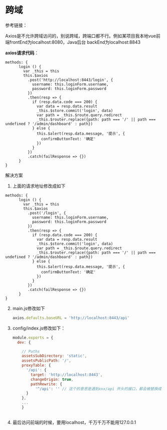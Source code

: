 # 跨域

参考链接：

[解决Axios跨域问题（Axios跨域问题解决方案）]: https://blog.csdn.net/moshowgame/article/details/107285660

Axios是不允许跨域访问的，别说跨域，跨端口都不行。例如某项目我本地vue前端frontEnd为localhost:8080，Java后台 backEnd为localhost:8843

**axios请求代码**：

```vue
methods: {
      login () {
        var _this = this
        this.$axios
          .post('http://localhost:8443/login', {
            username: this.loginForm.username,
            password: this.loginForm.password
          })
          .then(resp => {
            if (resp.data.code === 200) {
              var data = resp.data.result
              _this.$store.commit('login', data)
              var path = _this.$route.query.redirect
              _this.$router.replace({path: path === '/' || path === undefined ? '/admin/dashboard' : path})
            } else {
              this.$alert(resp.data.message, '提示', {
                confirmButtonText: '确定'
              })
            }
          })
          .catch(failResponse => {})
      }
}
```

解决方案

1. 上面的请求地址修改成如下

```
methods: {
      login () {
        var _this = this
        this.$axios
          .post('/login', {
            username: this.loginForm.username,
            password: this.loginForm.password
          })
          .then(resp => {
            if (resp.data.code === 200) {
              var data = resp.data.result
              _this.$store.commit('login', data)
              var path = _this.$route.query.redirect
              _this.$router.replace({path: path === '/' || path === undefined ? '/admin/dashboard' : path})
            } else {
              this.$alert(resp.data.message, '提示', {
                confirmButtonText: '确定'
              })
            }
          })
          .catch(failResponse => {})
      }
}
```

2. main.js修改如下

   ```js
   axios.defaults.baseURL = 'http://localhost:8443/api'
   ```

3. config/index.js修改如下：

   ```js
   module.exports = {
     dev: {
   
       // Paths
       assetsSubDirectory: 'static',
       assetsPublicPath: '/',
       proxyTable: {
         '/api': {
           target: 'http://localhost:8443',
           changeOrigin: true,
           pathRewrite: {
             '^/api': '' // 这个的意思是遇到xxx/api 开头的接口，都会被替换成 http://localhost:8443/ 开头
         }
       },
       ...
       }
      
   ```

4.  最后访问前端的时候，要用localhost，千万千万不能用127.0.0.1
